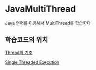 # JavaMultiThread
Java 언어를 이용해서 MultiThread를 학습한다

## 학습코드의 위치

[Thread의 기초](https://github.com/dinosaurUncle/JavaMultiThread/tree/main/JavaMutiThread/src/me/dinosauruncle/chapter1)

[Single Threaded Execution](https://github.com/dinosaurUncle/JavaMultiThread/tree/main/JavaMutiThread/src/me/dinosauruncle/chapter2/singlethreadedexcution)
